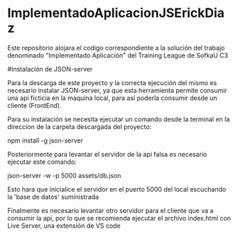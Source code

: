 # ImplementadoAplicacionJSErickDiaz
Este repositorio alojara el codigo correspondiente a la solución del trabajo denominado "Implementado Aplicación" del Training League de SofkaU C3

#Instalación de JSON-server

Para la descarga de este proyecto y la correcta ejecución del mismo es necesario instalar JSON-server, ya que esta herramienta permite consumir una api ficticia en la maquina local, para así poderla consumir desde un cliente (FrontEnd).

Para su instalación se necesita ejecutar un comando desde la terminal en la direccion de la carpeta descargada del proyecto:

npm install -g json-server

Posteriormente para levantar el servidor de la api falsa es necesario ejecutar este comando:

json-server -w -p 5000 assets/db.json

Esto hara que inicialice el servidor en el puerto 5000 del local escuchando la 'base de datos' suministrada

Finalmente es necesario levantar otro servidor para el cliente que va a consumir la api, por lo que se recomienda ejecutar el archivo index.html con Live Server, una extensión de VS code